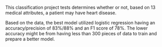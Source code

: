 This classification project tests determines whether or not, based on 13 medical attributes, a patient may have heart disease.

Based on the data, the best model utilized logistic regression having an accuracy/precision of 83%/88% and an F1 score of 78%.  The lower accuracy might be from having less than 300 pieces of data to train and prepare a better model.